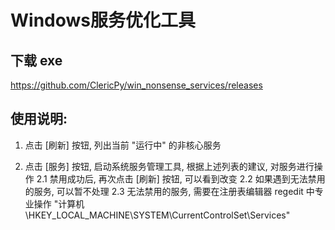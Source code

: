 # Windows服务优化工具

## 下载 exe

https://github.com/ClericPy/win_nonsense_services/releases

## 使用说明:

1. 点击 [刷新] 按钮, 列出当前 "运行中" 的非核心服务

2. 点击 [服务] 按钮, 启动系统服务管理工具, 根据上述列表的建议, 对服务进行操作
    2.1 禁用成功后, 再次点击 [刷新] 按钮, 可以看到改变
    2.2 如果遇到无法禁用的服务, 可以暂不处理
    2.3 无法禁用的服务, 需要在注册表编辑器 regedit 中专业操作
        "计算机\HKEY_LOCAL_MACHINE\SYSTEM\CurrentControlSet\Services"
